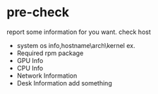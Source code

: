 # pre-check
report some information for you want.
check host
- system os info,hostname\arch\kernel ex.
- Required rpm package
- GPU Info
- CPU Info
- Network Information
- Desk Information
add something
